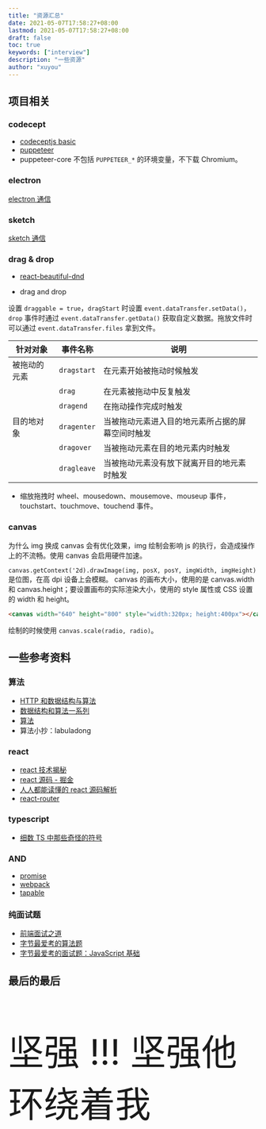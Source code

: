 ```yaml
---
title: "资源汇总"
date: 2021-05-07T17:58:27+08:00
lastmod: 2021-05-07T17:58:27+08:00
draft: false
toc: true
keywords: ["interview"]
description: "一些资源"
author: "xuyou"
---
```


## 项目相关

### codecept

- [codeceptjs basic](https://codecept.io/basics/)
- [puppeteer](https://pptr.dev/)
- puppeteer-core 不包括 `PUPPETEER_*` 的环境变量，不下载 Chromium。

### electron

[electron 通信](../../post/5-electron-communication/)

### sketch

[sketch 通信](../../post/4-sketch-plugin/)

### drag & drop

- [react-beautiful-dnd](https://github.com/atlassian/react-beautiful-dnd)

- drag and drop

设置 `draggable = true`，`dragStart` 时设置 `event.dataTransfer.setData()`，`drop` 事件时通过 `event.dataTransfer.getData()` 获取自定义数据。拖放文件时可以通过 `event.dataTransfer.files` 拿到文件。

| 针对对象     | 事件名称    | 说明                                             |
| ------------ | ----------- | ------------------------------------------------ |
| 被拖动的元素 | `dragstart` | 在元素开始被拖动时候触发                         |
|              | `drag`      | 在元素被拖动中反复触发                           |
|              | `dragend`   | 在拖动操作完成时触发                             |
| 目的地对象   | `dragenter` | 当被拖动元素进入目的地元素所占据的屏幕空间时触发 |
|              | `dragover`  | 当被拖动元素在目的地元素内时触发                 |
|              | `dragleave` | 当被拖动元素没有放下就离开目的地元素时触发       |

- 缩放拖拽时 wheel、mousedown、mousemove、mouseup 事件，touchstart、touchmove、touchend 事件。

### canvas

为什么 img 换成 canvas 会有优化效果，img 绘制会影响 js 的执行，会造成操作上的不流畅。使用 canvas 会启用硬件加速。

`canvas.getContext('2d).drawImage(img, posX, posY, imgWidth, imgHeight)` 是位图，在高 dpi 设备上会模糊。
canvas 的画布大小，使用的是 canvas.width 和 canvas.height；要设置画布的实际渲染大小，使用的 style 属性或 CSS 设置的 width 和 height。

```html
<canvas width="640" height="800" style="width:320px; height:400px"></canvas>
```

绘制的时候使用 `canvas.scale(radio, radio)`。

## 一些参考资料

### 算法

- [HTTP 和数据结构与算法](https://hit-alibaba.github.io/interview/)
- [数据结构和算法一系列](http://www.dennisgo.cn/Articles/DataStructureAndAlgorithm/DP.html)
- [算法](https://leetcode-solution-leetcode-pp.gitbook.io/leetcode-solution/)
- 算法小抄：labuladong

### react

- [react 技术揭秘](https://react.iamkasong.com/)
- [react 源码 - 掘金](https://juejin.cn/post/6859528127010471949)
- [人人都能读懂的 react 源码解析](https://xiaochen1024.com/article_item/600ac4384bf83f002edaf54a)
- [react-router](https://github.com/youngwind/blog/issues/109)

### typescript

- [细数 TS 中那些奇怪的符号](https://cloud.tencent.com/developer/article/1695444)

### AND

- [promise](https://juejin.cn/post/6850037281206566919)
- [webpack](https://mp.weixin.qq.com/s/TTIRDG15T3l5VDm8SrUZWg)
- [tapable](https://www.ahonn.me/blog/about-tapable-you-need-to-know-these)

### 纯面试题

- [前端面试之道](https://doc.xuwenliang.com/docs/frontend/2731)
- [字节最爱考的算法题](https://juejin.cn/post/6947842412102287373)
- [字节最爱考的面试题：JavaScript 基础](https://juejin.cn/post/6934500357091360781)

## 最后的最后

<p style="font-size: 72px">坚强 !!! 坚强他环绕着我</p>
